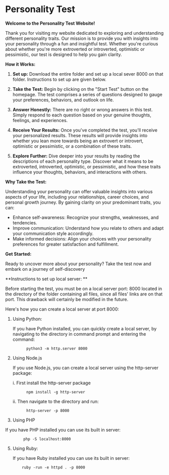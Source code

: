 # Personality Test

**Welcome to the Personality Test Website!**

Thank you for visiting my website dedicated to exploring and understanding different personality traits. Our mission is to provide you with insights into your personality through a fun and insightful test. Whether you're curious about whether you're more extroverted or introverted, optimistic or pessimistic, our test is designed to help you gain clarity.

**How it Works:**

1. **Set up:** Download the entire folder and set up a local sever 8000 on that folder. Instructions to set up are given below.

2. **Take the Test:** Begin by clicking on the "Start Test" button on the homepage. The test comprises a series of questions designed to gauge your preferences, behaviors, and outlook on life.

3. **Answer Honestly:** There are no right or wrong answers in this test. Simply respond to each question based on your genuine thoughts, feelings, and experiences.

4. **Receive Your Results:** Once you've completed the test, you'll receive your personalized results. These results will provide insights into whether you lean more towards being an extrovert or introvert, optimistic or pessimistic, or a combination of these traits.

5. **Explore Further:** Dive deeper into your results by reading the descriptions of each personality type. Discover what it means to be extroverted, introverted, optimistic, or pessimistic, and how these traits influence your thoughts, behaviors, and interactions with others.

**Why Take the Test:**

Understanding your personality can offer valuable insights into various aspects of your life, including your relationships, career choices, and personal growth journey. By gaining clarity on your predominant traits, you can:

- Enhance self-awareness: Recognize your strengths, weaknesses, and tendencies.
- Improve communication: Understand how you relate to others and adapt your communication style accordingly.
- Make informed decisions: Align your choices with your personality preferences for greater satisfaction and fulfillment.

**Get Started:**

Ready to uncover more about your personality? Take the test now and embark on a journey of self-discovery

**Instructions to set up local server: **

Before starting the test, you must be on a local server port: 8000 located in the directory of the folder containing all files, since all files' links are on that port. This drawback will certainly be modified in the future.

Here's how you can create a local server at port 8000:

1. Using Python:
   
   If you have Python installed, you can quickly create a local server, by navigating to the directory in command prompt and entering the command:
   
             python3 -m http.server 8000
   
3. Using Node.js
   
   If you use Node.js, you can create a local server using the http-server package:

     i. First install the http-server package
   
             npm install -g http-server
   
    ii. Then navigate to the directory and run:
   
             http-server -p 8000
   
4. Using PHP
   
  If you have PHP installed you can use its built in server:
  
            php -S localhost:8000
            
5. Using Ruby:
   
   If you have Ruby installed you can use its built in server:
   
           ruby -run -e httpd . -p 8000
